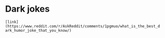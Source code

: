 # Dark jokes
```[link](https://www.reddit.com/r/AskReddit/comments/1pgmuo/what_is_the_best_dark_humor_joke_that_you_know/)```
>
